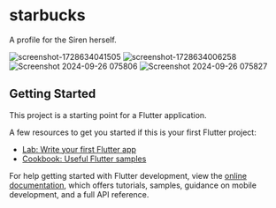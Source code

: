 # starbucks

A profile for the Siren herself.

![screenshot-1728634041505](https://github.com/user-attachments/assets/b3f0696e-23ef-416f-a788-fb79e6c22d2d)
![screenshot-1728634006258](https://github.com/user-attachments/assets/b4f0ab56-a329-4478-80f1-ce58ae9f82da)
![Screenshot 2024-09-26 075806](https://github.com/user-attachments/assets/91e876ce-77c8-4333-8218-cd9c47c24992)
![Screenshot 2024-09-26 075827](https://github.com/user-attachments/assets/98269b45-2b48-4191-aa0d-44ecebf98fd4)

## Getting Started

This project is a starting point for a Flutter application.

A few resources to get you started if this is your first Flutter project:

- [Lab: Write your first Flutter app](https://docs.flutter.dev/get-started/codelab)
- [Cookbook: Useful Flutter samples](https://docs.flutter.dev/cookbook)

For help getting started with Flutter development, view the
[online documentation](https://docs.flutter.dev/), which offers tutorials,
samples, guidance on mobile development, and a full API reference.
